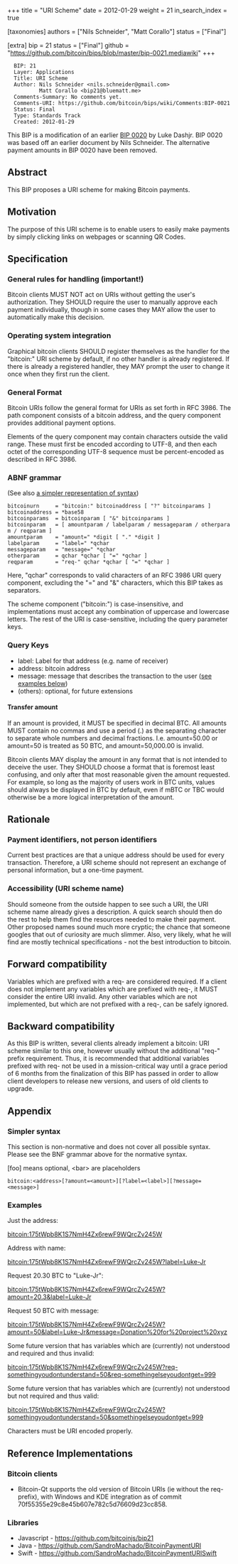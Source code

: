 +++
title = "URI Scheme"
date = 2012-01-29
weight = 21
in_search_index = true

[taxonomies]
authors = ["Nils Schneider", "Matt Corallo"]
status = ["Final"]

[extra]
bip = 21
status = ["Final"]
github = "https://github.com/bitcoin/bips/blob/master/bip-0021.mediawiki"
+++

``` 
  BIP: 21
  Layer: Applications
  Title: URI Scheme
  Author: Nils Schneider <nils.schneider@gmail.com>
          Matt Corallo <bip21@bluematt.me>
  Comments-Summary: No comments yet.
  Comments-URI: https://github.com/bitcoin/bips/wiki/Comments:BIP-0021
  Status: Final
  Type: Standards Track
  Created: 2012-01-29
```

This BIP is a modification of an earlier [BIP
0020](/20) by Luke Dashjr. BIP 0020 was based
off an earlier document by Nils Schneider. The alternative payment
amounts in BIP 0020 have been removed.

## Abstract

This BIP proposes a URI scheme for making Bitcoin payments.

## Motivation

The purpose of this URI scheme is to enable users to easily make
payments by simply clicking links on webpages or scanning QR Codes.

## Specification

### General rules for handling (important\!)

Bitcoin clients MUST NOT act on URIs without getting the user's
authorization. They SHOULD require the user to manually approve each
payment individually, though in some cases they MAY allow the user to
automatically make this decision.

### Operating system integration

Graphical bitcoin clients SHOULD register themselves as the handler for
the "bitcoin:" URI scheme by default, if no other handler is already
registered. If there is already a registered handler, they MAY prompt
the user to change it once when they first run the client.

### General Format

Bitcoin URIs follow the general format for URIs as set forth in RFC
3986. The path component consists of a bitcoin address, and the query
component provides additional payment options.

Elements of the query component may contain characters outside the valid
range. These must first be encoded according to UTF-8, and then each
octet of the corresponding UTF-8 sequence must be percent-encoded as
described in RFC 3986.

### ABNF grammar

(See also [a simpler representation of
syntax](#Simpler_syntax "wikilink"))

`bitcoinurn     = "bitcoin:" bitcoinaddress [ "?" bitcoinparams ]`  
`bitcoinaddress = *base58`  
`bitcoinparams  = bitcoinparam [ "&" bitcoinparams ]`  
`bitcoinparam   = [ amountparam / labelparam / messageparam / otherparam / reqparam ]`  
`amountparam    = "amount=" *digit [ "." *digit ]`  
`labelparam     = "label=" *qchar`  
`messageparam   = "message=" *qchar`  
`otherparam     = qchar *qchar [ "=" *qchar ]`  
`reqparam       = "req-" qchar *qchar [ "=" *qchar ]`

Here, "qchar" corresponds to valid characters of an RFC 3986 URI query
component, excluding the "=" and "&" characters, which this BIP takes as
separators.

The scheme component ("bitcoin:") is case-insensitive, and
implementations must accept any combination of uppercase and lowercase
letters. The rest of the URI is case-sensitive, including the query
parameter keys.

### Query Keys

  - label: Label for that address (e.g. name of receiver)
  - address: bitcoin address
  - message: message that describes the transaction to the user ([see
    examples below](#Examples "wikilink"))
  - (others): optional, for future extensions

#### Transfer amount

If an amount is provided, it MUST be specified in decimal BTC. All
amounts MUST contain no commas and use a period (.) as the separating
character to separate whole numbers and decimal fractions. I.e.
amount=50.00 or amount=50 is treated as 50 BTC, and amount=50,000.00 is
invalid.

Bitcoin clients MAY display the amount in any format that is not
intended to deceive the user. They SHOULD choose a format that is
foremost least confusing, and only after that most reasonable given the
amount requested. For example, so long as the majority of users work in
BTC units, values should always be displayed in BTC by default, even if
mBTC or TBC would otherwise be a more logical interpretation of the
amount.

## Rationale

### Payment identifiers, not person identifiers

Current best practices are that a unique address should be used for
every transaction. Therefore, a URI scheme should not represent an
exchange of personal information, but a one-time payment.

### Accessibility (URI scheme name)

Should someone from the outside happen to see such a URI, the URI scheme
name already gives a description. A quick search should then do the rest
to help them find the resources needed to make their payment. Other
proposed names sound much more cryptic; the chance that someone googles
that out of curiosity are much slimmer. Also, very likely, what he will
find are mostly technical specifications - not the best introduction to
bitcoin.

## Forward compatibility

Variables which are prefixed with a req- are considered required. If a
client does not implement any variables which are prefixed with req-, it
MUST consider the entire URI invalid. Any other variables which are not
implemented, but which are not prefixed with a req-, can be safely
ignored.

## Backward compatibility

As this BIP is written, several clients already implement a bitcoin: URI
scheme similar to this one, however usually without the additional
"req-" prefix requirement. Thus, it is recommended that additional
variables prefixed with req- not be used in a mission-critical way until
a grace period of 6 months from the finalization of this BIP has passed
in order to allow client developers to release new versions, and users
of old clients to upgrade.

## Appendix

### Simpler syntax

This section is non-normative and does not cover all possible syntax.
Please see the BNF grammar above for the normative syntax.

\[foo\] means optional, \<bar\> are placeholders

`bitcoin:<address>[?amount=<amount>][?label=<label>][?message=<message>]`

### Examples

Just the address:

<bitcoin:175tWpb8K1S7NmH4Zx6rewF9WQrcZv245W>

Address with name:

<bitcoin:175tWpb8K1S7NmH4Zx6rewF9WQrcZv245W?label=Luke-Jr>

Request 20.30 BTC to "Luke-Jr":

<bitcoin:175tWpb8K1S7NmH4Zx6rewF9WQrcZv245W?amount=20.3&label=Luke-Jr>

Request 50 BTC with message:

<bitcoin:175tWpb8K1S7NmH4Zx6rewF9WQrcZv245W?amount=50&label=Luke-Jr&message=Donation%20for%20project%20xyz>

Some future version that has variables which are (currently) not
understood and required and thus invalid:

<bitcoin:175tWpb8K1S7NmH4Zx6rewF9WQrcZv245W?req-somethingyoudontunderstand=50&req-somethingelseyoudontget=999>

Some future version that has variables which are (currently) not
understood but not required and thus valid:

<bitcoin:175tWpb8K1S7NmH4Zx6rewF9WQrcZv245W?somethingyoudontunderstand=50&somethingelseyoudontget=999>

Characters must be URI encoded properly.

## Reference Implementations

### Bitcoin clients

  - Bitcoin-Qt supports the old version of Bitcoin URIs (ie without the
    req- prefix), with Windows and KDE integration as of commit
    70f55355e29c8e45b607e782c5d76609d23cc858.

### Libraries

  - Javascript - <https://github.com/bitcoinjs/bip21>
  - Java - <https://github.com/SandroMachado/BitcoinPaymentURI>
  - Swift - <https://github.com/SandroMachado/BitcoinPaymentURISwift>
